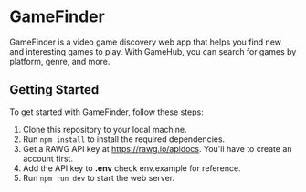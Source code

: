 # GameFinder

GameFinder is a video game discovery web app that helps you find new and interesting games to play. With GameHub, you can search for games by platform, genre, and more.

## Getting Started

To get started with GameFinder, follow these steps:

1. Clone this repository to your local machine.
2. Run `npm install` to install the required dependencies.
3. Get a RAWG API key at https://rawg.io/apidocs. You'll have to create an account first.
4. Add the API key to **.env** check env.example for reference.
5. Run `npm run dev` to start the web server.
